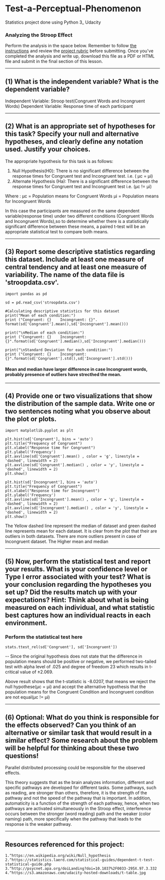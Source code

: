 # Test-a-Perceptual-Phenomenon
Statistics project done using Python 3_ Udacity

### Analyzing the Stroop Effect
Perform the analysis in the space below. Remember to follow [the instructions](https://docs.google.com/document/d/1-OkpZLjG_kX9J6LIQ5IltsqMzVWjh36QpnP2RYpVdPU/pub?embedded=True) and review the [project rubric](https://review.udacity.com/#!/rubrics/71/view) before submitting. Once you've completed the analysis and write up, download this file as a PDF or HTML file and submit in the final section of this lesson.

---
(1) What is the independent variable? What is the dependent variable?
---
Independent Variable: Stroop test(Congruent Words and Incongruent Words)
Dependent Variable: Response time of each participant

---
(2) What is an appropriate set of hypotheses for this task? Specify your null and alternative hypotheses, and clearly define any notation used. Justify your choices.
---
The appropriate hypothesis for this task is as follows:
1. Null Hypothesis(H0): There is no significant difference between the response times for Congruent test and Incongruent            test.    i.e. ( μc = μi)
2. Alternate Hypothesis (Ha): There is a significant difference between the response times for Congruent test and       Incongruent   test i.e. (μc != μi)

Where :
   μc = Population means for Congruent Words
   μi = Population means for Incongruent Words

In this case the participants are measured on the same dependent variable(response time) under two different conditions (Congruent Words and Incongruent Words),so to determine whether there is a statistically significant difference between these means, a paired t-test will be an appropriate statistical test to compare both means. 

---
(3) Report some descriptive statistics regarding this dataset. Include at least one measure of central tendency and at least one measure of variability. The name of the data file is 'stroopdata.csv'.
---
```
import pandas as pd

sd = pd.read_csv('stroopdata.csv')

#Calculating descriptive statistics for this dataset
print("Mean of each condition:")
print ("Congruent: {}    Incongruent: {}". format(sd['Congruent'].mean(),sd['Incongruent'].mean()))

print("\nMedian of each condition:")
print ("Congruent: {}    Incongruent: {}".format(sd['Congruent'].median(),sd['Incongruent'].median()))

print("\nStandard Deviation for each condition:")
print ("Congruent: {}    Incongruent: {}".format(sd['Congruent'].std(),sd['Incongruent'].std()))
```
#### Mean and median have larger difference in case Incongruent words, probably presence of outliers have strecthed the mean.

---
(4) Provide one or two visualizations that show the distribution of the sample data. Write one or two sentences noting what you observe about the plot or plots.
---

```
import matplotlib.pyplot as plt

plt.hist(sd['Congruent'], bins = 'auto')
plt.title("Frequency of Congruent")
plt.xlabel("Response time for Congruent")
plt.ylabel('Frequency')
plt.axvline(sd['Congruent'].mean() , color = 'g', linestyle = 'dashed', linewidth = 2)
plt.axvline(sd['Congruent'].median() , color = 'y', linestyle = 'dashed', linewidth = 2)
plt.show()
```
```
plt.hist(sd['Incongruent'], bins = 'auto')
plt.title("Frequency of Congruent")
plt.xlabel("Response time for Incongruent")
plt.ylabel('Frequency')
plt.axvline(sd['Incongruent'].mean() , color = 'g', linestyle = 'dashed', linewidth = 2)
plt.axvline(sd['Incongruent'].median() , color = 'y', linestyle = 'dashed', linewidth = 2)
plt.show()
```
 The Yellow dashed line represent the median of dataset and green dashed line represents mean for each dataset.
It is clear from the plot that their are outliers in both datasets. There are more outliers present in case of Incongruent dataset.
The Higher mean and median 

---
(5)  Now, perform the statistical test and report your results. What is your confidence level or Type I error associated with your test? What is your conclusion regarding the hypotheses you set up? Did the results match up with your expectations? **Hint:**  Think about what is being measured on each individual, and what statistic best captures how an individual reacts in each environment.
--
### Perform the statistical test here
```
stats.ttest_rel(sd['Congruent'], sd['Incongruent'])
```
--
Since the original hypothesis does not state that the difference in population means should be positive or negative, we performed two-tailed test with alpha level of .025 and degree of freedom 23 which results in t-critical value of ±2.069.

Above result shows that the t-statistic is -8.0207, that means we reject the null hypothese(μc = μi) and accept the alternative
hypothesis that the population means for the Congruent Condition and Incongruent condition are not equal(μc != μi)

---
(6) Optional: What do you think is responsible for the effects observed? Can you think of an alternative or similar task that would result in a similar effect? Some research about the problem will be helpful for thinking about these two questions!
---

Parallel distributed processing could be responsible for the observed effects.

This theory suggests that as the brain analyzes information, different and specific pathways are developed for different tasks. Some pathways, such as reading, are stronger than others, therefore, it is the strength of the pathway and not the speed of the pathway that is important. In addition, automaticity is a function of the strength of each pathway, hence, when two pathways are activated simultaneously in the Stroop effect, interference occurs between the stronger (word reading) path and the weaker (color naming) path, more specifically when the pathway that leads to the response is the weaker pathway.

---
Resources referenced for this project:
---
    1.^https://en.wikipedia.org/wiki/Null_hypothesis
    2.^https://statistics.laerd.com/statistical-guides/dependent-t-test-statistical-guide.php
    3.^http://psycnet.apa.org/doiLanding?doi=10.1037%2F0033-295X.97.3.332
    4.^https://s3.amazonaws.com/udacity-hosted-downloads/t-table.jpg
